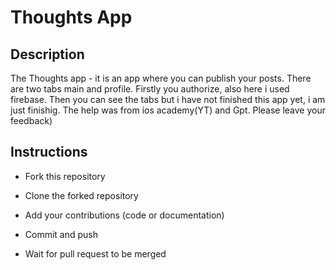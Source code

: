 
# Thoughts App  




## Description 

The Thoughts app - it is an app where you can publish your posts. There are two tabs main and profile. Firstly you authorize, also here i used firebase. Then you can see the tabs but i have not finished this app yet, i am just finishig. The help was from ios academy(YT) and Gpt. Please leave your feedback)



## Instructions

 - Fork this repository 





 - Clone the forked repository
 - Add your contributions (code or documentation)
 - Commit and push 
 - Wait for pull request to be merged
 
